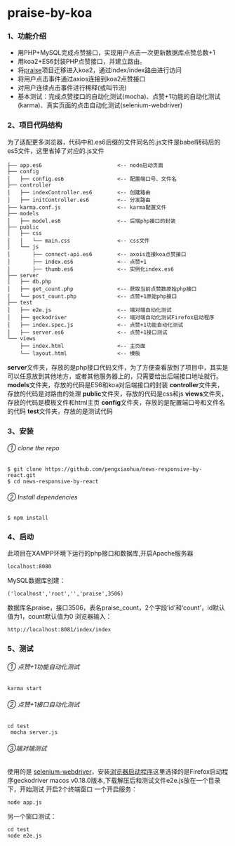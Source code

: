 # praise-by-koa

### 1、功能介绍
- 用PHP+MySQL完成点赞接口，实现用户点击一次更新数据库点赞总数+1
- 用koa2+ES6封装PHP点赞接口，并建立路由。
- 将[praise](https://github.com/pengxiaohua/praise)项目迁移进入koa2，通过index/index路由进行访问
- 将用户点击事件通过axios连接到koa2点赞接口
- 对用户连续点击事件进行稀释(或叫节流)
- 基本测试：完成点赞接口的自动化测试(mocha)、点赞+1功能的自动化测试(karma)、真实页面的点击自动化测试(selenium-webdriver)

### 2、项目代码结构
为了适配更多浏览器，代码中和.es6后缀的文件同名的.js文件是babel转码后的es5文件，这里省掉了对应的.js文件
```shell
├── app.es6                        <-- node启动页面
├── config
│   ├── config.es6                 <-- 配置端口号、文件名
├── controller
│   ├── indexController.es6        <-- 创建路由
│   ├── initController.es6         <-- 分发路由
├── karma.conf.js                  <-- karma配置文件
├── models
│   ├── model.es6                  <-- 后端php接口的封装
├── public
│   ├── css
│   │   └── main.css               <-- css文件
│   └── js
│       ├── connect-api.es6        <-- axois连接koa点赞接口
│       ├── index.es6              <-- 点赞+1
│       ├── thumb.es6              <-- 实例化index.es6
├── server
│   ├── db.php
│   ├── get_count.php              <-- 获取当前点赞数原始php接口
│   └── post_count.php             <-- 点赞+1原始php接口
├── test
│   ├── e2e.js                     <-- 端对端自动化测试
│   ├── geckodriver                <-- 端对端自动化测试Firefox启动程序
│   ├── index.spec.js              <-- 点赞+1功能自动化测试
│   ├── server.es6                 <-- 点赞+1接口测试
└── views
    ├── index.html                 <-- 主页面
    └── layout.html                <-- 模板
```

**server**文件夹，存放的是php接口代码文件，为了方便查看放到了项目中，其实是可以任意放到其他地方，或者其他服务器上的，只需要给出后端接口地址就行。
**models**文件夹，存放的代码是ES6和koa对后端接口的封装
**controller**文件夹，存放的代码是对路由的处理
**public**文件夹，存放的代码是css和js
**views**文件夹，存放的代码是模板文件和html主页
**config**文件夹，存放的是配置端口号和文件名的代码
**test**文件夹，存放的是测试代码

### 3、安装
###### ① clone the repo
```shell
$ git clone https://github.com/pengxiaohua/news-responsive-by-react.git
$ cd news-responsive-by-react
```
###### ② Install dependencies
```shell
$ npm install
```

### 4、启动
此项目在XAMPP环境下运行的php接口和数据库,开启Apache服务器
```shell
localhost:8080
```
MySQL数据库创建：
```shell
('localhost','root','','praise',3506)
```
数据库名praise，接口3506，表名praise_count，2个字段‘id’和‘count’，id默认值为1，count默认值为0
浏览器输入：
```shell
http://localhost:8081/index/index
```

### 5、测试
###### ① 点赞+1功能自动化测试
```shell
karma start
```
###### ② 点赞+1接口自动化测试
```shell
cd test
 mocha server.js
```
###### ③端对端测试
使用的是 [selenium-webdriver](https://www.npmjs.com/package/selenium-webdriver)，安装[浏览器启动程序](https://github.com/mozilla/geckodriver/releases/)这里选择的是Firefox启动程序geckodriver macos v0.18.0版本,下载解压后和测试文件e2e.js放在一个目录下，开始测试
开启2个终端窗口
一个开启服务：
```shell
node app.js
```
另一个窗口测试：
```shell
cd test
node e2e.js
```











